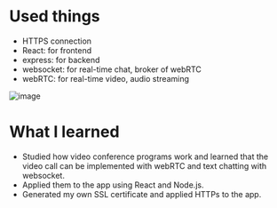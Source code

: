 # Used things
- HTTPS connection
- React: for frontend
- express: for backend
- websocket: for real-time chat, broker of webRTC
- webRTC: for real-time video, audio streaming

![image](https://user-images.githubusercontent.com/67142421/205711740-6953fe9b-8180-4f71-ad41-c967d2c968e9.png)

# What I learned
- Studied how video conference programs work and learned that the video call can be implemented with webRTC and text chatting with websocket. 
- Applied them to the app using React and Node.js.
- Generated my own SSL certificate and applied 
HTTPs to the app.
